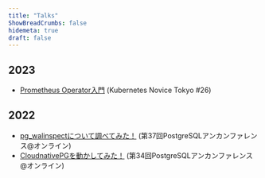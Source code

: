 ```yaml
---
title: "Talks"
ShowBreadCrumbs: false
hidemeta: true
draft: false
---
```


## 2023
- [Prometheus Operator入門](https://www.slideshare.net/nttdata-tech/prometheus-operator-k8s-novice-tokyo-26-nttdata) (Kubernetes Novice Tokyo #26)

## 2022
- [pg_walinspectについて調べてみた！](https://www.slideshare.net/nttdata-tech/pgwalinspect-pgunconf37-nttdata) (第37回PostgreSQLアンカンファレンス@オンライン)
- [CloudnativePGを動かしてみた！](https://www.slideshare.net/nttdata-tech/cloud-native-postgres-pgunconf34-nttdata) (第34回PostgreSQLアンカンファレンス@オンライン)
